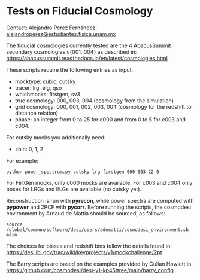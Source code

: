 # Tests on Fiducial Cosmology

Contact: Alejandro Pérez Fernández, alejandroperez@estudiantes.fisica.unam.mx

 
The fiducial cosmologies currently tested are the 4 AbacusSummit secondary cosmologies
c{001..004} as described in:
https://abacussummit.readthedocs.io/en/latest/cosmologies.html

These scripts require the following entries as input:
- mocktype: cubic, cutsky
- tracer: lrg, elg, qso
- whichmocks: firstgen, sv3
- true cosmology: 000, 003, 004 (cosmology from the simulation)
- grid cosmology: 000, 001, 002, 003, 004 (cosmology for the redshift to distance relation)
- phase: an integer from 0 to 25 for c000 and from 0 to 5 for c003 and c004.

For cutsky mocks you additionally need:
- zbin: 0, 1, 2



For example:
``` terminal
python power_spectrum.py cutsky lrg firstgen 000 003 22 0
```
For FirtGen mocks, only c000 mocks are available.
For c003 and c004 only boxes for LRGs and ELGs are avaliable (no cutsky yet).

Reconstruction is run with **pyrecon**, while power spectra are computed with **pypower**
and 2PCF with **pycorr**.
Before running the scripts, the cosmodesi environment by Arnaud de Mattia should
be sourced, as follows:
``` terminal
source /global/common/software/desi/users/adematti/cosmodesi_environment.sh main
```

The choices for biases and redshift bins follow the details found in:
https://desi.lbl.gov/trac/wiki/keyprojects/y1/mockchallenge/2pt

The Barry scripts are based on the examples provided by Cullan Howlett in:
https://github.com/cosmodesi/desi-y1-kp45/tree/main/barry_config
